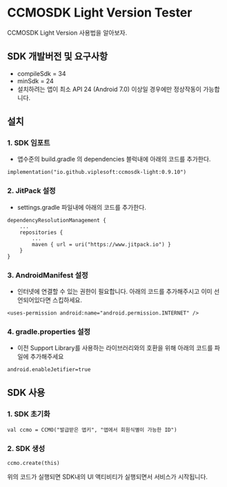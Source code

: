 # CCMOSDK Light Version Tester
CCMOSDK Light Version 사용법을 알아보자.

## SDK 개발버전 및 요구사항
- compileSdk = 34
- minSdk = 24
- 설치하려는 앱이 최소 API 24 (Android 7.0) 이상일 경우에만 정상작동이 가능합니다. 

## 설치
### 1. SDK 임포트
- 앱수준의 build.gradle 의 dependencies 블럭내에 아래의 코드를 추가한다.
```
implementation("io.github.viplesoft:ccmosdk-light:0.9.10")
```

### 2. JitPack 설정
- settings.gradle 파일내에 아래의 코드를 추가한다.
```
dependencyResolutionManagement {
    ...
    repositories {
        ...
        maven { url = uri("https://www.jitpack.io") }
    }
}
```

### 3. AndroidManifest 설정
- 인터넷에 연결할 수 있는 권한이 필요합니다. 아래의 코드를 추가해주시고 이미 선언되어있다면 스킵하세요.
```
<uses-permission android:name="android.permission.INTERNET" />
```

### 4. gradle.properties 설정
- 이전 Support Library를 사용하는 라이브러리와의 호환을 위해 아래의 코드를 파일에 추가해주세요
```
android.enableJetifier=true
```

## SDK 사용
### 1. SDK 초기화

```
val ccmo = CCMO("발급받은 앱키", "앱에서 회원식별이 가능한 ID")
```

### 2. SDK 생성

```
ccmo.create(this)
```

위의 코드가 실행되면 SDK내의 UI 액티비티가 실행되면서 서비스가 시작됩니다. 
